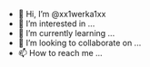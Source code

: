 - 👋 Hi, I’m @xx1werka1xx
- 👀 I’m interested in ...
- 🌱 I’m currently learning ...
- 💞️ I’m looking to collaborate on ...
- 📫 How to reach me ...

<!---
xx1werka1xx/xx1werka1xx is a ✨ special ✨ repository because its `README.md` (this file) appears on your GitHub profile.
You can click the Preview link to take a look at your changes.
--->
